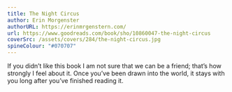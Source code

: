 ```yaml
---
title: The Night Circus
author: Erin Morgenster
authorURL: https://erinmrgenstern.com/
url: https://www.goodreads.com/book/sho/10860047-the-night-circus
coverSrc: /assets/covers/284/the-night-circus.jpg
spineColour: "#070707"
---
```


If you didn’t like this book I am not sure that we can be a friend; that’s how strongly I feel about it. Once you’ve been drawn into the world, it stays with you long after you’ve finished reading it.
